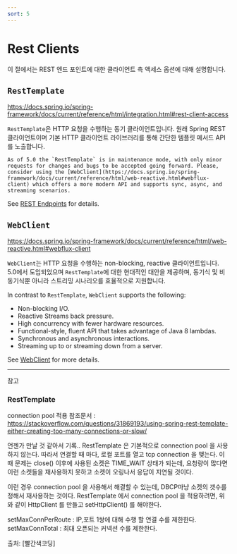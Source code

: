 ```yaml
---
sort: 5
---
```


# Rest Clients

이 절에서는 REST 엔드 포인트에 대한 클라이언트 측 액세스 옵션에 대해 설명합니다.

## `RestTemplate`
https://docs.spring.io/spring-framework/docs/current/reference/html/integration.html#rest-client-access

`RestTemplate`은 HTTP 요청을 수행하는 동기 클라이언트입니다. 원래 Spring REST 클라이언트이며 기본 HTTP 클라이언트 라이브러리를 통해 간단한 템플릿 메서드 API를 노출합니다.

```note
As of 5.0 the `RestTemplate` is in maintenance mode, with only minor requests for changes and bugs to be accepted going forward. Please, consider using the [WebClient](https://docs.spring.io/spring-framework/docs/current/reference/html/web-reactive.html#webflux-client) which offers a more modern API and supports sync, async, and streaming scenarios. 
```

See [REST Endpoints](https://docs.spring.io/spring-framework/docs/current/reference/html/integration.html#rest-client-access) for details.

## `WebClient`
https://docs.spring.io/spring-framework/docs/current/reference/html/web-reactive.html#webflux-client

`WebClient`는 HTTP 요청을 수행하는 non-blocking, reactive 클라이언트입니다. 5.0에서 도입되었으며 `RestTemplate`에 대한 현대적인 대안을 제공하며, 동기식 및 비동기식뿐 아니라 스트리밍 시나리오를 효율적으로 지원합니다.

In contrast to `RestTemplate`, `WebClient` supports the following:

- Non-blocking I/O.
- Reactive Streams back pressure.
- High concurrency with fewer hardware resources.
- Functional-style, fluent API that takes advantage of Java 8 lambdas.
- Synchronous and asynchronous interactions.
- Streaming up to or streaming down from a server.

See [WebClient](https://docs.spring.io/spring-framework/docs/current/reference/html/web-reactive.html#webflux-client) for more details.

--- 

참고 

### RestTemplate

connection pool 적용
참조문서 : https://stackoverflow.com/questions/31869193/using-spring-rest-template-either-creating-too-many-connections-or-slow/

언젠가 만날 것 같아서 기록.. RestTemplate 은 기본적으로 connection pool 을 사용하지 않는다. 따라서 연결할 때 마다, 로컬 포트를 열고 tcp connection 을 맺는다. 이때 문제는 close() 이후에 사용된 소켓은 TIME_WAIT 상태가 되는데, 요청량이 많다면 이런 소켓들을 재사용하지 못하고 소켓이 오링나서 응답이 지연될 것이다.

이런 경우 connection pool 을 사용해서 해결할 수 있는데, DBCP마냥 소켓의 갯수를 정해서 재사용하는 것이다. RestTemplate 에서 connection pool 을 적용하려면, 위와 같이 HttpClient 를 만들고 setHttpClient() 를 해야한다.

setMaxConnPerRoute : IP,포트 1쌍에 대해 수행 할 연결 수를 제한한다.
setMaxConnTotal : 최대 오픈되는 커넥션 수를 제한한다.

출처:  [빨간색코딩]